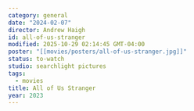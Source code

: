 ```yaml
---
category: general
date: "2024-02-07"
director: Andrew Haigh
id: all-of-us-stranger
modified: 2025-10-29 02:14:45 GMT-04:00
poster: "[[movies/posters/all-of-us-stranger.jpg]]"
status: to-watch
studio: searchlight pictures
tags:
  - movies
title: All of Us Stranger
year: 2023
---
```

